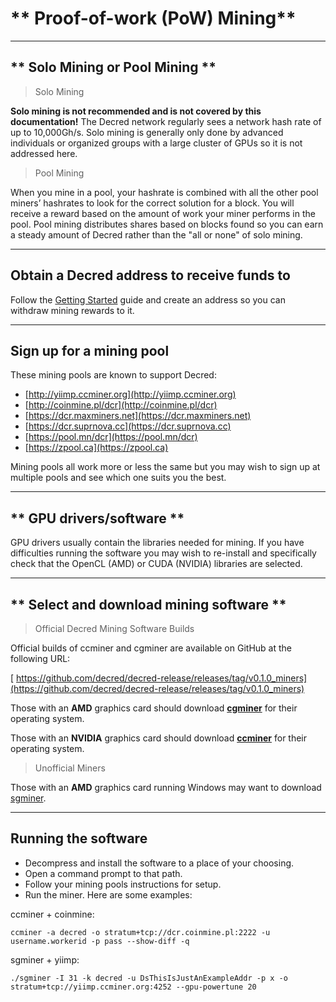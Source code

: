 # ** Proof-of-work (PoW) Mining**

---

## ** Solo Mining or Pool Mining **

> <i class="fa fa-male"></i> Solo Mining

<i class="fa fa-exclamation-triangle"></i> **Solo mining is not recommended and is not covered by this documentation!** The Decred network regularly sees a network hash rate of up to 10,000Gh/s. Solo mining is generally only done by advanced individuals or organized groups with a large cluster of GPUs so it is not addressed here.

> <i class="fa fa-users"></i> Pool Mining

When you mine in a pool, your hashrate is combined with all the other pool miners’ hashrates to look for the correct solution for a block. You will receive a reward based on the amount of work your miner performs in the pool.
Pool mining distributes shares based on blocks found so you can earn a steady amount of Decred rather than the "all or none" of solo mining.

---

## Obtain a Decred address to receive funds to

Follow the [Getting Started](/getting-started/overview.md) guide and create an address so you can withdraw mining rewards to it.

---

## **<i class="fa fa-life-ring"></i> Sign up for a mining pool**

These mining pools are known to support Decred:

* [http://yiimp.ccminer.org](http://yiimp.ccminer.org)
* [http://coinmine.pl/dcr](http://coinmine.pl/dcr)
* [https://dcr.maxminers.net](https://dcr.maxminers.net)
* [https://dcr.suprnova.cc](https://dcr.suprnova.cc)
* [https://pool.mn/dcr](https://pool.mn/dcr)
* [https://zpool.ca](https://zpool.ca)

Mining pools all work more or less the same but you may wish to sign up at multiple pools and see which one suits you the best.

---

## ** GPU drivers/software **

GPU drivers usually contain the libraries needed for mining.  If you have difficulties running the software you may wish to re-install and specifically check that the OpenCL (AMD) or CUDA (NVIDIA) libraries are selected.

---

## **<i class="fa fa-download"></i> Select and download mining software **

> Official Decred Mining Software Builds

Official builds of ccminer and cgminer are available on GitHub at the following URL:

[<i class="fa fa-download"></i> https://github.com/decred/decred-release/releases/tag/v0.1.0_miners](https://github.com/decred/decred-release/releases/tag/v0.1.0_miners)

Those with an **AMD** graphics card should download **[<i class="fa fa-github"></i> cgminer](https://github.com/decred/cgminer)** for their operating system.

Those with an **NVIDIA** graphics card should download **[<i class="fa fa-github"></i> ccminer](https://github.com/decred/ccminer)** for their operating system.

> Unofficial Miners

Those with an **AMD** graphics card running Windows may want to download [sgminer](https://github.com/tpruvot/sgminer/releases).

---

## **Running the software**

* Decompress and install the software to a place of your choosing.
* Open a command prompt to that path.
* Follow your mining pools instructions for setup.
* Run the miner.  Here are some examples:

ccminer + coinmine:

```no-highlight
ccminer -a decred -o stratum+tcp://dcr.coinmine.pl:2222 -u username.workerid -p pass --show-diff -q
```

sgminer + yiimp:

```no-highlight
./sgminer -I 31 -k decred -u DsThisIsJustAnExampleAddr -p x -o stratum+tcp://yiimp.ccminer.org:4252 --gpu-powertune 20
```
